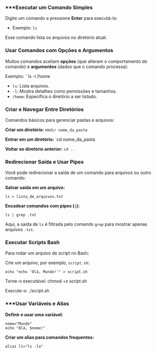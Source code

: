 


### ***Executar um Comando Simples
Digite um comando e pressione **Enter** para executá-lo:

- Exemplo:
	`ls`

Esse comando lista os arquivos no diretório atual.


### **Usar Comandos com Opções e Argumentos**

Muitos comandos aceitam **opções** (que alteram o comportamento do comando) e **argumentos** (dados que o comando processa):

Exemplo:
	``ls -l /home

- `ls`: Lista arquivos.
- `-l`: Mostra detalhes como permissões e tamanhos.
- `/home`: Especifica o diretório a ser listado.


### **Criar e Navegar Entre Diretórios**

Comandos básicos para gerenciar pastas e arquivos:

**Criar um diretório:**
	`mkdir nome_da_pasta`

**Entrar em um diretório:**
	`cd nome_da_pasta

**Voltar ao diretório anterior:**
		`cd ..`

### **Redirecionar Saída e Usar Pipes**

Você pode redirecionar a saída de um comando para arquivos ou outro comando:

**Salvar saída em um arquivo:**

	ls > lista_de_arquivos.txt


**Encadear comandos com pipes (`|`):**

	ls | grep .txt

Aqui, a saída de `ls` é filtrada pelo comando `grep` para mostrar apenas arquivos `.txt`.

### **Executar Scripts Bash**

Para rodar um arquivo de script no Bash:

Crie um arquivo, por exemplo, `script.sh`:

	echo "echo 'Olá, Mundo!'" > script.sh

Torne-o executável:
	chmod +x script.sh

Execute-o:
	./script.sh


### ***Usar Variáveis e Alias

**Definir e usar uma variável:**

	nome="Mundo"
	echo "Olá, $nome!"


**Criar um alias para comandos frequentes:**

	alias ll="ls -la"
